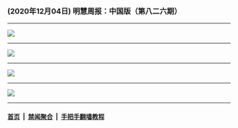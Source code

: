 ### (2020年12月04日) 明慧周报：中国版（第八二六期） 

---

<img src="http://qikan.minghui.org/mhqkpage/qikanimage/2020/12/03/mhzb_826_pdf-online1.png"/><hr/>
<img src="http://qikan.minghui.org/mhqkpage/qikanimage/2020/12/03/mhzb_826_pdf-online2.png"/><hr/>
<img src="http://qikan.minghui.org/mhqkpage/qikanimage/2020/12/03/mhzb_826_pdf-online3.png"/><hr/>
<img src="http://qikan.minghui.org/mhqkpage/qikanimage/2020/12/03/mhzb_826_pdf-online4.png"/><hr/>


#### [首页](../../../..) &nbsp;|&nbsp; [禁闻聚合](https://github.com/gfw-breaker/banned-news) &nbsp;|&nbsp; [手把手翻墙教程](https://github.com/gfw-breaker/guides) 